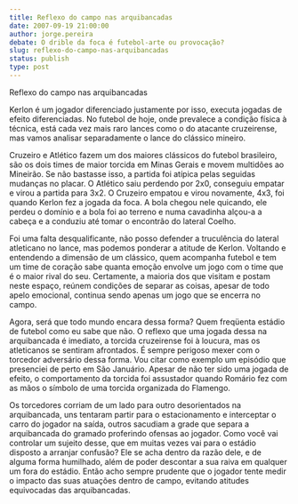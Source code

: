 ```yaml
---
title: Reflexo do campo nas arquibancadas
date: 2007-09-19 21:00:00
author: jorge.pereira
debate: O drible da foca é futebol-arte ou provocação?
slug: reflexo-do-campo-nas-arquibancadas
status: publish 
type: post
---
```


Reflexo do campo nas arquibancadas  

  

Kerlon é um jogador diferenciado justamente por isso, executa jogadas de efeito diferenciadas. No futebol de hoje, onde prevalece a condição física à técnica, está cada vez mais raro lances como o do atacante cruzeirense, mas vamos analisar separadamente o lance do clássico mineiro.  

  

Cruzeiro e Atlético fazem um dos maiores clássicos do futebol brasileiro, são os dois times de maior torcida em Minas Gerais e movem multidões ao Mineirão. Se não bastasse isso, a partida foi atípica pelas seguidas mudanças no placar. O Atlético saiu perdendo por 2x0, conseguiu empatar e virou a partida para 3x2. O Cruzeiro empatou e virou novamente, 4x3, foi quando Kerlon fez a jogada da foca. A bola chegou nele quicando, ele perdeu o domínio e a bola foi ao terreno e numa cavadinha alçou-a a cabeça e a conduziu até tomar o encontrão do lateral Coelho.  

  

Foi uma falta desqualificante, não posso defender a truculência do lateral atleticano no lance, mas podemos ponderar a atitude de Kerlon. Voltando e entendendo a dimensão de um clássico, quem acompanha futebol e tem um time de coração sabe quanta emoção envolve um jogo com o time que é o maior rival do seu. Certamente, a maioria dos que visitam e postam neste espaço, reúnem condições de separar as coisas, apesar de todo apelo emocional, continua sendo apenas um jogo que se encerra no campo.  

  

Agora, será que todo mundo encara dessa forma? Quem freqüenta estádio de futebol como eu sabe que não. O reflexo que uma jogada dessa na arquibancada é imediato, a torcida cruzeirense foi à loucura, mas os atleticanos se sentiram afrontados. É sempre perigoso mexer com o torcedor adversário dessa forma. Vou citar como exemplo um episódio que presenciei de perto em São Januário. Apesar de não ter sido uma jogada de efeito, o comportamento da torcida foi assustador quando Romário fez com as mãos o símbolo de uma torcida organizada do Flamengo.   

  

Os torcedores corriam de um lado para outro desorientados na arquibancada, uns tentaram partir para o estacionamento e interceptar o carro do jogador na saída, outros sacudiam a grade que separa a arquibancada do gramado proferindo ofensas ao jogador. Como você vai controlar um sujeito desse, que em muitas vezes vai para o estádio disposto a arranjar confusão? Ele se acha dentro da razão dele, e de alguma forma humilhado, além de poder descontar a sua raiva em qualquer um fora do estádio. Então acho sempre prudente que o jogador tente medir o impacto das suas atuações dentro de campo, evitando atitudes equivocadas das arquibancadas.
